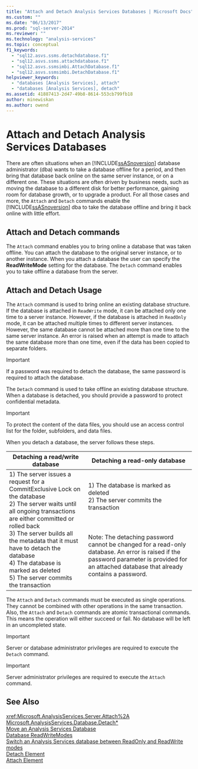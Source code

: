 ```yaml
---
title: "Attach and Detach Analysis Services Databases | Microsoft Docs"
ms.custom: ""
ms.date: "06/13/2017"
ms.prod: "sql-server-2014"
ms.reviewer: ""
ms.technology: "analysis-services"
ms.topic: conceptual
f1_keywords: 
  - "sql12.asvs.ssms.detachdatabase.f1"
  - "sql12.asvs.ssms.attachdatabase.f1"
  - "sql12.asvs.ssmsimbi.AttachDatabase.f1"
  - "sql12.asvs.ssmsimbi.DetachDatabase.f1"
helpviewer_keywords: 
  - "databases [Analysis Services], attach"
  - "databases [Analysis Services], detach"
ms.assetid: 41887413-2d47-49b8-8614-553cb799fb18
author: minewiskan
ms.author: owend
---
```

# Attach and Detach Analysis Services Databases
  There are often situations when an [!INCLUDE[ssASnoversion](../../includes/ssasnoversion-md.md)] database administrator (dba) wants to take a database offline for a period, and then bring that database back online on the same server instance, or on a different one. These situations are often driven by business needs, such as moving the database to a different disk for better performance, gaining room for database growth, or to upgrade a product. For all those cases and more, the `Attach` and `Detach` commands enable the [!INCLUDE[ssASnoversion](../../includes/ssasnoversion-md.md)] dba to take the database offline and bring it back online with little effort.  
  
## Attach and Detach commands  
 The `Attach` command enables you to bring online a database that was taken offline. You can attach the database to the original server instance, or to another instance. When you attach a database the user can specify the **ReadWriteMode** setting for the database. The `Detach` command enables you to take offline a database from the server.  
  
## Attach and Detach Usage  
 The `Attach` command is used to bring online an existing database structure. If the database is attached in `ReadWrite` mode, it can be attached only one time to a server instance. However, if the database is attached in `ReadOnly` mode, it can be attached multiple times to different server instances. However, the same database cannot be attached more than one time to the same server instance. An error is raised when an attempt is made to attach the same database more than one time, even if the data has been copied to separate folders.  
  
> [!IMPORTANT]  
>  If a password was required to detach the database, the same password is required to attach the database.  
  
 The `Detach` command is used to take offline an existing database structure. When a database is detached, you should provide a password to protect confidential metadata.  
  
> [!IMPORTANT]  
>  To protect the content of the data files, you should use an access control list for the folder, subfolders, and data files.  
  
 When you detach a database, the server follows these steps.  
  
|Detaching a read/write database|Detaching a read-only database|  
|--------------------------------------|-------------------------------------|  
|1) The server issues a request for a CommitExclusive Lock on the database<br />2) The server waits until all ongoing transactions are either committed or rolled back<br />3) The server builds all the metadata that it must have to detach the database<br />4) The database is marked as deleted<br />5) The server commits the transaction|1) The database is marked as deleted<br />2) The server commits the transaction<br /><br /> <br /><br /> Note: The detaching password cannot be changed for a read-only database. An error is raised if the password parameter is provided for an attached database that already contains a password.|  
  
 The `Attach` and `Detach` commands must be executed as single operations. They cannot be combined with other operations in the same transaction. Also, the `Attach` and `Detach` commands are atomic transactional commands. This means the operation will either succeed or fail. No database will be left in an uncompleted state.  
  
> [!IMPORTANT]  
>  Server or database administrator privileges are required to execute the `Detach` command.  
  
> [!IMPORTANT]  
>  Server administrator privileges are required to execute the `Attach` command.  
  
## See Also  
 <xref:Microsoft.AnalysisServices.Server.Attach%2A>   
 [Microsoft.AnalysisServices.Database.Detach*](/dotnet/api/microsoft.analysisservices.core.database.detach)   
 [Move an Analysis Services Database](move-an-analysis-services-database.md)   
 [Database ReadWriteModes](database-readwritemodes.md)   
 [Switch an Analysis Services database between ReadOnly and ReadWrite modes](switch-an-analysis-services-database-between-readonly-and-readwrite-modes.md)   
 [Detach Element](https://docs.microsoft.com/bi-reference/xmla/xml-elements-commands/detach-element)   
 [Attach Element](https://docs.microsoft.com/bi-reference/xmla/xml-elements-commands/attach-element)  
  
  
